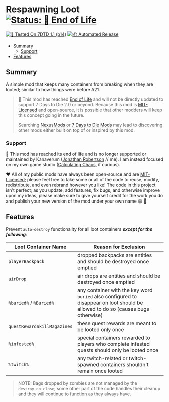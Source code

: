 # Respawning Loot [![Status: 💟 End of Life](https://img.shields.io/badge/💟%20Status-End%20of%20Life-blue.svg)](#support)

[![🧪 Tested On 7DTD 1.1 (b14)](https://img.shields.io/badge/🧪%20Tested%20On-7DTD%201.1%20(b14)-blue.svg)](https://7daystodie.com/) [![📦 Automated Release](https://github.com/jonathan-robertson/respawning-loot/actions/workflows/release.yml/badge.svg)](https://github.com/jonathan-robertson/respawning-loot/actions/workflows/release.yml)

- [Summary](#summary)
  - [Support](#support)
- [Features](#features)

## Summary

A simple mod that keeps many containers from breaking when they are looted; similar to how things were before A21.

> 💟 This mod has reached [End of Life](#support) and will not be directly updated to support 7 Days to Die 2.0 or beyond. Because this mod is [MIT-Licensed](LICENSE) and open-source, it is possible that other modders will keep this concept going in the future.
>
> Searching [NexusMods](https://nexusmods.com) or [7 Days to Die Mods](https://7daystodiemods.com) may lead to discovering other mods either built on top of or inspired by this mod.

### Support

💟 This mod has reached its end of life and is no longer supported or maintained by Kanaverum ([Jonathan Robertson](https://github.com/jonathan-robertson) // me). I am instead focused on my own game studio ([Calculating Chaos](https://calculatingchaos.com), if curious).

❤️ All of my public mods have always been open-source and are [MIT-Licensed](LICENSE); please feel free to take some or all of the code to reuse, modify, redistribute, and even rebrand however you like! The code in this project isn't perfect; as you update, add features, fix bugs, and otherwise improve upon my ideas, please make sure to give yourself credit for the work you do and publish your new version of the mod under your own name :smile: :tada:

## Features

Prevent `auto-destroy` functionality for all loot containers ***except for the following***:

Loot Container Name | Reason for Exclusion
--- | ---
`playerBackpack` | dropped backpacks are entities and should be destroyed once emptied
`airDrop` | air drops are entities and should be destroyed once emptied
`%buried%` / `%Buried%` | any container with the key word `buried` also configured to disappear on loot should be allowed to do so (causes bugs otherwise)
`questRewardSkillMagazines` | these quest rewards are meant to be looted only once
`%infested%` | special containers rewarded to players who complete infested quests should only be looted once
`%twitch%` | any twitch-related or twitch-spawned containers shouldn't remain once looted

> NOTE: Bags dropped by zombies are not managed by the `destroy_on_close`; some other part of the code handles their cleanup and they will continue to function as they always have.
